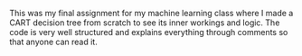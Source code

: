 This was my final assignment for my machine learning class where I made a CART decision tree from scratch to see its inner workings and logic. The code is very well structured and explains everything through comments so that anyone can read it.
